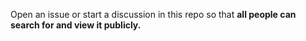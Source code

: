 Open an issue or start a discussion in this repo so that **all people can search for and view it publicly.**